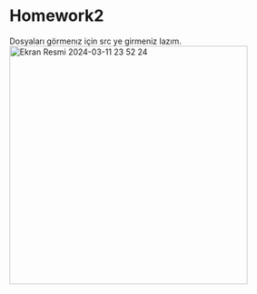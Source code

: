 # Homework2
Dosyaları görmenız için src ye girmeniz lazım.
<img width="419" alt="Ekran Resmi 2024-03-11 23 52 24" src="https://github.com/omertan0/Homework2/assets/162051273/98fe991b-5471-41f9-a1da-00b0aa9099a8">
